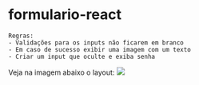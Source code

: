 # formulario-react


    Regras:
    - Validações para os inputs não ficarem em branco
    - Em caso de sucesso exibir uma imagem com um texto
    - Criar um input que oculte e exiba senha


Veja na imagem abaixo o layout:
![](https://i.imgur.com/orTk40H.png)
